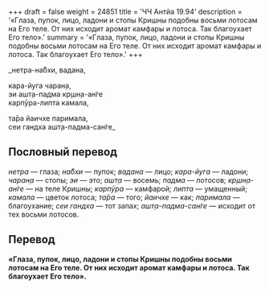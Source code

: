 +++
draft = false
weight = 24851
title = 'ЧЧ Антйа 19.94'
description = '«Глаза, пупок, лицо, ладони и стопы Кришны подобны восьми лотосам на Его теле. От них исходит аромат камфары и лотоса. Так благоухает Его тело».'
summary = '«Глаза, пупок, лицо, ладони и стопы Кришны подобны восьми лотосам на Его теле. От них исходит аромат камфары и лотоса. Так благоухает Его тело».'
+++

_нетра-на̄бхи, вадана,  
  
кара-йуга чаран̣а,  
эи ашт̣а-падма кр̣шн̣а-ан̇ге  
карпӯра-липта камала,  
  
та̄ра йаичхе паримала,  
сеи гандха ашт̣а-падма-сан̇ге_

## Пословный перевод

_нетра_ — глаза; _на̄бхи_ — пупок; _вадана_ — лицо; _кара_\-_йуга_ — ладони; _чаран̣а_ — стопы; _эи_ — это; _ашт̣а_ — восемь; _падма_ — лотосов; _кр̣шн̣а_\-_ан̇ге_ — на теле Кришны; _карпӯра_ — камфарой; _липта_ — умащенный; _камала_ — цветок лотоса; _та̄ра_ — того; _йаичхе_ — как; _паримала_ — благоухание; _сеи_ _гандха_ — тот запах; _ашт̣а_\-_падма_\-_сан̇ге_ — исходит от тех восьми лотосов.

## Перевод

**«Глаза, пупок, лицо, ладони и стопы Кришны подобны восьми лотосам на Его теле. От них исходит аромат камфары и лотоса. Так благоухает Его тело».**
